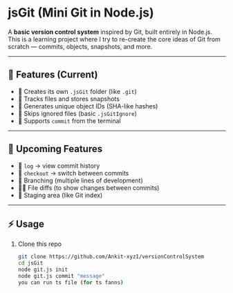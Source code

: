 # jsGit (Mini Git in Node.js)

A **basic version control system** inspired by Git, built entirely in Node.js.  
This is a learning project where I try to re-create the core ideas of Git from scratch — commits, objects, snapshots, and more.

---

## 🚀 Features (Current)
- 📂 Creates its own `.jsGit` folder (like `.git`)
- 📝 Tracks files and stores snapshots
- 🔑 Generates unique object IDs (SHA-like hashes)
- 🙈 Skips ignored files (basic `.jsGitIgnore`)
- 💾 Supports `commit` from the terminal

---

## 🔮 Upcoming Features
- 📜 `log` → view commit history  
- 🔄 `checkout` → switch between commits  
- 🌱 Branching (multiple lines of development)  
- 🧑‍💻 File diffs (to show changes between commits)  
- 🎯 Staging area (like Git index)  

---

## ⚡ Usage

1. Clone this repo  
   ```bash
   git clone https://github.com/Ankit-xyz1/versionControlSystem
   cd jsGit
   node git.js init
   node git.js commit "message"
   you can run ts file (for ts fanns)

